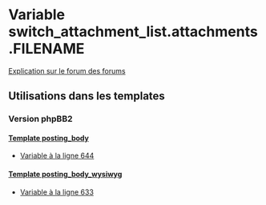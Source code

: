 # Variable switch_attachment_list.attachments.FILENAME
[Explication sur le forum des forums](http://forum.forumactif.com/t294113-listing-des-variables#switch_attachment_list.attachments.FILENAME)
## Utilisations dans les templates
### Version phpBB2
#### [Template posting_body](subsilver/posting_body.md)
* [Variable à la ligne 644](../subsilver/posting_body.tpl#L644)
#### [Template posting_body_wysiwyg](subsilver/posting_body_wysiwyg.md)
* [Variable à la ligne 633](../subsilver/posting_body_wysiwyg.tpl#L633)